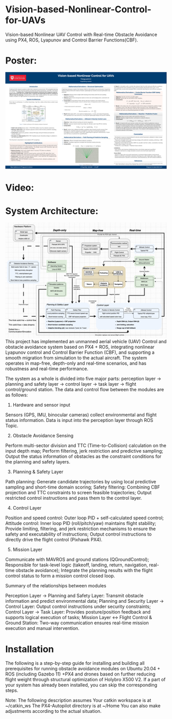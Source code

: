 # Vision-based-Nonlinear-Control-for-UAVs
Vision-based Nonlinear UAV Control with Real-time Obstacle Avoidance using PX4, ROS, Lyapunov and Control Barrier Functions(CBF).

# Poster:
![System Architecture](poster.png)

# Video:


# System Architecture:
![System Architecture](image.png)
This project has implemented an unmanned aerial vehicle (UAV) Control and obstacle avoidance system based on PX4 + ROS, integrating nonlinear Lyapunov control and Control Barrier Function (CBF), and supporting a smooth migration from simulation to the actual aircraft. The system operates in map-free, depth-only and real-time scenarios, and has robustness and real-time performance.

The system as a whole is divided into five major parts: perception layer → planning and safety layer → control layer → task layer → flight control/ground station. 
The data and control flow between the modules are as follows:
1. Hardware and sensor input

Sensors (GPS, IMU, binocular cameras) collect environmental and flight status information.
Data is input into the perception layer through ROS Topic.

2. Obstacle Avoidance Sensing

Perform multi-sector division and TTC (Time-to-Collision) calculation on the input depth map;
Perform filtering, jerk restriction and predictive sampling;
Output the status information of obstacles as the constraint conditions for the planning and safety layers.

3. Planning & Safety Layer

Path planning: Generate candidate trajectories by using local predictive sampling and short-time domain scoring;
Safety filtering: Combining CBF projection and TTC constraints to screen feasible trajectories;
Output restricted control instructions and pass them to the control layer.

4. Control Layer

Position and speed control: Outer loop PID + self-calculated speed control;
Attitude control: Inner loop PID (roll/pitch/yaw) maintains flight stability;
Provide limiting, filtering, and jerk restriction mechanisms to ensure the safety and executability of instructions;
Output control instructions to directly drive the flight control (Pixhawk PX4).

5. Mission Layer

Communicate with MAVROS and ground stations (QGroundControl);
Responsible for task-level logic (takeoff, landing, return, navigation, real-time obstacle avoidance);
Integrate the planning results with the flight control status to form a mission control closed loop.

Summary of the relationships between modules

Perception Layer → Planning and Safety Layer: Transmit obstacle information and predict environmental data;
Planning and Security Layer → Control Layer: Output control instructions under security constraints;
Control Layer → Task Layer: Provides posture/position feedback and supports logical execution of tasks;
Mission Layer ↔ Flight Control & Ground Station: Two-way communication ensures real-time mission execution and manual intervention.

# Installation
The following is a step-by-step guide for installing and building all prerequisites for running obstacle avoidance modules on Ubuntu 20.04 + ROS (including Gazebo 11) +PX4 and drones based on further reducing flight weight through structural optimization of Holybro X500 V2. If a part of your system has already been installed, you can skip the corresponding steps.

Note: The following description assumes
Your catkin workspace is at ~/catkin_ws
The PX4-Autopilot directory is at ~/Home
You can also make adjustments according to the actual situation.



